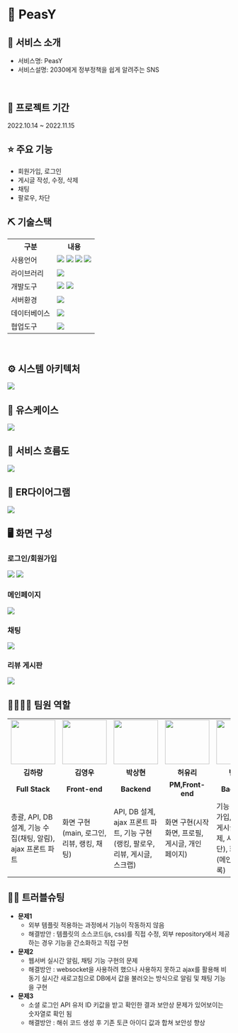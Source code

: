 # 📎 PeasY
## 👀 서비스 소개
* 서비스명:  PeasY
* 서비스설명: 2030에게 정부정책을 쉽게 알려주는 SNS
<br>

## 📅 프로젝트 기간
2022.10.14 ~ 2022.11.15
<br>

## ⭐ 주요 기능
* 회원가입, 로그인
* 게시글 작성, 수정, 삭제
* 채팅
* 팔로우, 차단

## ⛏ 기술스택
<table>
    <tr>
        <th>구분</th>
        <th>내용</th>
    </tr>
    <tr>
        <td>사용언어</td>
        <td>
            <img src="https://img.shields.io/badge/Java-007396?style=for-the-badge&logo=java&logoColor=white"/>
         <img src="https://img.shields.io/badge/HTML5-E34F26?style=for-the-badge&logo=HTML5&logoColor=white"/>
         <img src="https://img.shields.io/badge/CSS3-1572B6?style=for-the-badge&logo=CSS3&logoColor=white"/>
         <img src="https://img.shields.io/badge/JavaScript-F7DF1E?style=for-the-badge&logo=JavaScript&logoColor=white"/>
        </td>
    </tr>
    <tr>
        <td>라이브러리</td>
        <td>
           <img src="https://img.shields.io/badge/BootStrap-7952B3?style=for-the-badge&logo=BootStrap&logoColor=white"/>
        </td>
    </tr>
    <tr>
        <td>개발도구</td>
        <td>
          <img src="https://img.shields.io/badge/Eclipse-2C2255?style=for-the-badge&logo=Eclipse&logoColor=white"/>
          <img src="https://img.shields.io/badge/VSCode-007ACC?style=for-the-badge&logo=VisualStudioCode&logoColor=white"/>
        </td>
    </tr>
    <tr>
        <td>서버환경</td>
        <td>
             <img src="https://img.shields.io/badge/Apache Tomcat-D22128?style=for-the-badge&logo=Apache Tomcat&logoColor=white"/>
        </td>
    </tr>
    <tr>
        <td>데이터베이스</td>
        <td>
          <img src="https://img.shields.io/badge/Oracle 11g-F80000?style=for-the-badge&logo=Oracle&logoColor=white"/>
        </td>
    </tr>
    <tr>
        <td>협업도구</td>
        <td>
            <img src="https://img.shields.io/badge/GitHub-181717?style=for-the-badge&logo=GitHub&logoColor=white"/>
        </td>
    </tr>
</table>
<br>

## ⚙ 시스템 아키텍처
<img src="https://user-images.githubusercontent.com/112475656/203226314-ac0f8a21-2137-45b5-922e-e8a5cc4ded43.JPG"/>
<br>

## 📌 유스케이스
<img src="https://user-images.githubusercontent.com/112475656/203226221-dca118e4-f9e4-40f8-bced-f8a664a5b8cf.JPG"/>
<br>

## 📌 서비스 흐름도
<img src="https://user-images.githubusercontent.com/112142281/203276297-2e77f89f-dd3e-4e37-8d7c-2f3bde05ad38.png"/>
<br>

## 📌 ER다이어그램
<img src="https://user-images.githubusercontent.com/112475656/203226095-dc6be1db-2b31-4d46-bcf1-1c9e3bd142b2.JPG"/>
<br>

## 🖥 화면 구성
### 로그인/회원가입
 <img src="https://user-images.githubusercontent.com/112475656/203228038-c9df41c6-2877-478a-9975-63cea0afa956.JPG"/>
 <img src="https://user-images.githubusercontent.com/112142281/203275137-1f4f72f3-8007-4646-9560-13b75d1395a6.JPG"/>
 
 ### 메인페이지
 <img src="https://user-images.githubusercontent.com/112475656/203227962-8cd78112-266e-4895-b182-c816e02d2525.JPG"/>

 ### 채팅
 <img src="https://user-images.githubusercontent.com/112142281/203275657-14e68210-ffee-4954-a052-08b723466b83.png"/>

 ### 리뷰 게시판
 <img src="https://user-images.githubusercontent.com/112142281/203276390-0abe5542-05f4-42c7-bc9b-fd9014e6c326.png"/>

 
## 👨‍👩‍👦‍👦 팀원 역할
<table>
  <tr>
    <td align="center"><img src="https://item.kakaocdn.net/do/fd49574de6581aa2a91d82ff6adb6c0115b3f4e3c2033bfd702a321ec6eda72c" width="100" height="100"/></td>
    <td align="center"><img src="https://mb.ntdtv.kr/assets/uploads/2019/01/Screen-Shot-2019-01-08-at-4.31.55-PM-e1546932545978.png" width="100" height="100"/></td>
    <td align="center"><img src="https://mblogthumb-phinf.pstatic.net/20160127_177/krazymouse_1453865104404DjQIi_PNG/%C4%AB%C4%AB%BF%C0%C7%C1%B7%BB%C1%EE_%B6%F3%C0%CC%BE%F0.png?type=w2" width="100" height="100"/></td>
    <td align="center"><img src="https://i.pinimg.com/236x/ed/bb/53/edbb53d4f6dd710431c1140551404af9.jpg" width="100" height="100"/></td>
    <td align="center"><img src="https://pbs.twimg.com/media/B-n6uPYUUAAZSUx.png" width="100" height="100"/></td>
  </tr>
  <tr>
    <td align="center"><strong>김하랑</strong></td>
    <td align="center"><strong>김영우</strong></td>
    <td align="center"><strong>박상현</strong></td>
    <td align="center"><strong>허유리</strong></td>
    <td align="center"><strong>변우경</strong></td>
  </tr>
  <tr>
    <td align="center"><b>Full Stack</b></td>
    <td align="center"><b>Front-end</b></td>
    <td align="center"><b>Backend</b></td>
    <td align="center"><b>PM,Front-end</b></td>
    <td align="center"><b>Back-end</b></td>
  </tr>
  <tr>
    <td>총괄, API, DB설계, 기능 수집(채팅, 알림), ajax 프론트 파트</td>
    <td>화면 구현(main, 로그인, 리뷰, 랭킹, 채팅)</td>
    <td>API, DB 설계, ajax 프론트 파트, 기능 구현(랭킹, 팔로우, 리뷰, 게시글, 스크랩)</td>
    <td>화면 구현(시작화면, 프로필, 게시글, 개인 페이지)</td>
    <td>기능 구현(회원가입, 로그인, 게시글 수정삭제, 사용자 차단), 화면 구현(메인 정책목록)</td>
  </tr>
</table>

## 🤾‍♂️ 트러블슈팅
* <b>문제1</b>
  * 외부 템플릿 적용하는 과정에서 기능이 작동하지 않음
  * 해결방안 : 템플릿의 소스코드(js, css)를 직접 수정, 외부 repository에서 제공하는 경우 기능을 간소화하고 직접 구현
* <b>문제2</b>
  * 웹서버 실시간 알림, 채팅 기능 구현의 문제
  * 해결방안 : websocket을 사용하려 했으나 사용하지 못하고 ajax를 활용해 비동기 실시간 새로고침으로 DB에서 값을 불러오는 방식으로 알림 및 채팅 기능을 구현
* <b>문제3</b>
  * 소셜 로그인 API 유저 ID 키값을 받고 확인한 결과 보안상 문제가 있어보이는 숫자열로 확인 됨
  * 해결방안 : 해쉬 코드 생성 후 기존 토큰 아이디 값과 합쳐 보안성 향상
